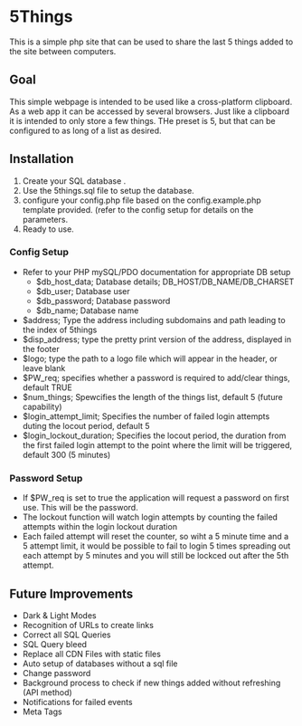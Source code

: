# 5Things
This is a simple php site that can be used to share the last 5 things added to the site between computers.

## Goal
This simple webpage is intended to be used like a cross-platform clipboard. As a web app it can be accessed by several browsers. Just like a clipboard it is intended to only store a few things. THe preset is 5, but that can be configured to as long of a list as desired.

## Installation
1. Create your SQL database .
2. Use the 5things.sql file to setup the database.
3. configure your config.php file based on the config.example.php template provided. (refer to the config setup for details on the parameters.
4. Ready to use.

### Config Setup
- Refer to your PHP mySQL/PDO documentation for appropriate DB setup
  - $db_host_data; Database details; DB_HOST/DB_NAME/DB_CHARSET
  - $db_user; Database user
  - $db_password; Database password
  - $db_name; Database name
- $address; Type the address including subdomains and path leading to the index of 5things
- $disp_address; type the pretty print version of the address, displayed in the footer
- $logo; type the path to a logo file which will appear in the header, or leave blank
- $PW_req; specifies whether a password is required to add/clear things, default TRUE
- $num_things; Spewcifies the length of the things list, default 5 (future capability)
- $login_attempt_limit; Specifies the number of failed login attempts duting the locout period, default 5
- $login_lockout_duration; Specifies the locout period, the duration from the first failed login attempt to the point where the limit will be triggered, default 300 (5 minutes)

### Password Setup
- If $PW_req is set to true the application will request a password on first use. This will be the password.
- The lockout function will watch login attempts by counting the failed attempts within the login lockout duration
- Each failed attempt will reset the counter, so wiht a 5 minute time and a 5 attempt limit, it would be possible to fail to login 5 times spreading out each attempt by 5 minutes and you will still be lockced out after the 5th attempt.

## Future Improvements
- Dark & Light Modes
- Recognition of URLs to create links
- Correct all SQL Queries
- SQL Query bleed
- Replace all CDN Files with static files
- Auto setup of databases without a sql file
- Change password
- Background process to check if new things added without refreshing (API method)
- Notifications for failed events
- Meta Tags
